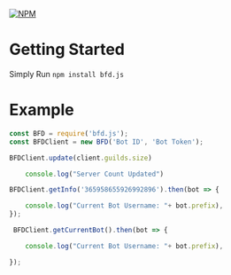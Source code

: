 [![NPM](https://nodei.co/npm/bfd.js.png?downloads=true&downloadRank=true&stars=true)](https://npmjs.com/package/bfd.js/)

# Getting Started
Simply Run `npm install bfd.js`

# Example
```javascript
const BFD = require('bfd.js');
const BFDClient = new BFD('Bot ID', 'Bot Token');

BFDClient.update(client.guilds.size)

    console.log("Server Count Updated")

BFDClient.getInfo('365958655926992896').then(bot => {

    console.log("Current Bot Username: "+ bot.prefix),
});

 BFDClient.getCurrentBot().then(bot => {

    console.log("Current Bot Username: "+ bot.prefix),

});
```
